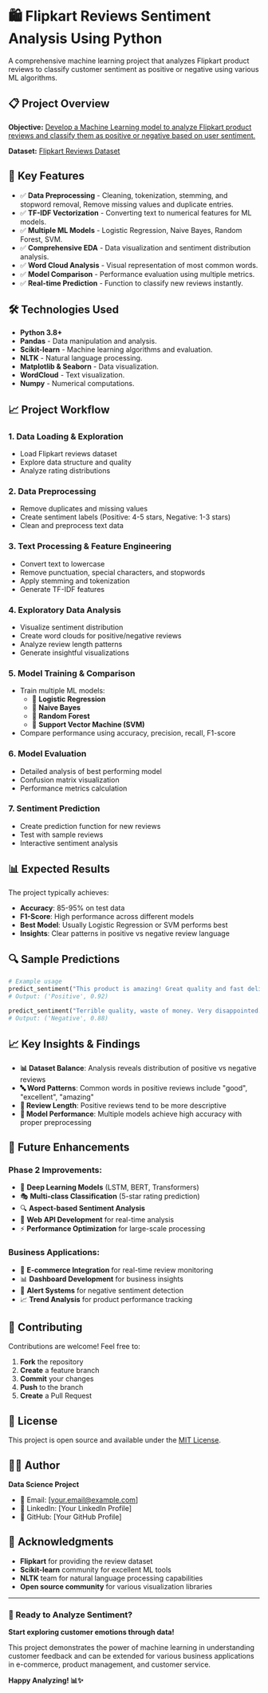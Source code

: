 # 🛍️ Flipkart Reviews Sentiment Analysis Using Python

A comprehensive machine learning project that analyzes Flipkart product reviews to classify customer sentiment as positive or negative using various ML algorithms.

## 📋 Project Overview

**Objective:** [Develop a Machine Learning model to analyze Flipkart product reviews and classify them as positive or negative based on user sentiment.](Flipkart_Reviews_Sentiment_Analysis_using_Python.pdf)

**Dataset:** [Flipkart Reviews Dataset](flipkart_data.csv)


## 🎯 Key Features

- ✅ **Data Preprocessing** - Cleaning, tokenization, stemming, and stopword removal, Remove missing values and duplicate entries.
- ✅ **TF-IDF Vectorization** - Converting text to numerical features for ML models.
- ✅ **Multiple ML Models** - Logistic Regression, Naive Bayes, Random Forest, SVM.
- ✅ **Comprehensive EDA** - Data visualization and sentiment distribution analysis.
- ✅ **Word Cloud Analysis** - Visual representation of most common words.
- ✅ **Model Comparison** - Performance evaluation using multiple metrics.
- ✅ **Real-time Prediction** - Function to classify new reviews instantly.

## 🛠️ Technologies Used
- **Python 3.8+**
- **Pandas** - Data manipulation and analysis.
- **Scikit-learn** - Machine learning algorithms and evaluation.
- **NLTK** - Natural language processing.
- **Matplotlib & Seaborn** - Data visualization.
- **WordCloud** - Text visualization.
- **Numpy** - Numerical computations.


## 📈 Project Workflow

### 1. Data Loading & Exploration
- Load Flipkart reviews dataset
- Explore data structure and quality
- Analyze rating distributions

### 2. Data Preprocessing
- Remove duplicates and missing values
- Create sentiment labels (Positive: 4-5 stars, Negative: 1-3 stars)
- Clean and preprocess text data

### 3. Text Processing & Feature Engineering
- Convert text to lowercase
- Remove punctuation, special characters, and stopwords
- Apply stemming and tokenization
- Generate TF-IDF features

### 4. Exploratory Data Analysis
- Visualize sentiment distribution
- Create word clouds for positive/negative reviews
- Analyze review length patterns
- Generate insightful visualizations

### 5. Model Training & Comparison
- Train multiple ML models:
  - 🔄 **Logistic Regression**
  - 🔄 **Naive Bayes**
  - 🔄 **Random Forest**
  - 🔄 **Support Vector Machine (SVM)**
- Compare performance using accuracy, precision, recall, F1-score

### 6. Model Evaluation
- Detailed analysis of best performing model
- Confusion matrix visualization
- Performance metrics calculation

### 7. Sentiment Prediction
- Create prediction function for new reviews
- Test with sample reviews
- Interactive sentiment analysis

## 📊 Expected Results

The project typically achieves:

- **Accuracy**: 85-95% on test data
- **F1-Score**: High performance across different models
- **Best Model**: Usually Logistic Regression or SVM performs best
- **Insights**: Clear patterns in positive vs negative review language

## 🔍 Sample Predictions

```python
# Example usage
predict_sentiment("This product is amazing! Great quality and fast delivery.")
# Output: ('Positive', 0.92)

predict_sentiment("Terrible quality, waste of money. Very disappointed.")
# Output: ('Negative', 0.88)
```

## 📈 Key Insights & Findings

- **📊 Dataset Balance**: Analysis reveals distribution of positive vs negative reviews
- **🔤 Word Patterns**: Common words in positive reviews include "good", "excellent", "amazing"
- **📏 Review Length**: Positive reviews tend to be more descriptive
- **🎯 Model Performance**: Multiple models achieve high accuracy with proper preprocessing

## 🔮 Future Enhancements

### Phase 2 Improvements:
- 🧠 **Deep Learning Models** (LSTM, BERT, Transformers)
- 🎭 **Multi-class Classification** (5-star rating prediction)
- 🔍 **Aspect-based Sentiment Analysis**
- 📱 **Web API Development** for real-time analysis
- ⚡ **Performance Optimization** for large-scale processing

### Business Applications:
- 🏪 **E-commerce Integration** for real-time review monitoring
- 📊 **Dashboard Development** for business insights
- 🔔 **Alert Systems** for negative sentiment detection
- 📈 **Trend Analysis** for product performance tracking

## 🤝 Contributing

Contributions are welcome! Feel free to:

1. **Fork** the repository
2. **Create** a feature branch
3. **Commit** your changes
4. **Push** to the branch
5. **Create** a Pull Request

## 📄 License

This project is open source and available under the [MIT License](LICENSE).

## 👨‍💻 Author

**Data Science Project**
- 📧 Email: [your.email@example.com]
- 💼 LinkedIn: [Your LinkedIn Profile]
- 🐙 GitHub: [Your GitHub Profile]

## 🙏 Acknowledgments

- **Flipkart** for providing the review dataset
- **Scikit-learn** community for excellent ML tools
- **NLTK** team for natural language processing capabilities
- **Open source community** for various visualization libraries

---

### 🎉 Ready to Analyze Sentiment? 

**Start exploring customer emotions through data!** 

This project demonstrates the power of machine learning in understanding customer feedback and can be extended for various business applications in e-commerce, product management, and customer service.

**Happy Analyzing! 📊✨**
